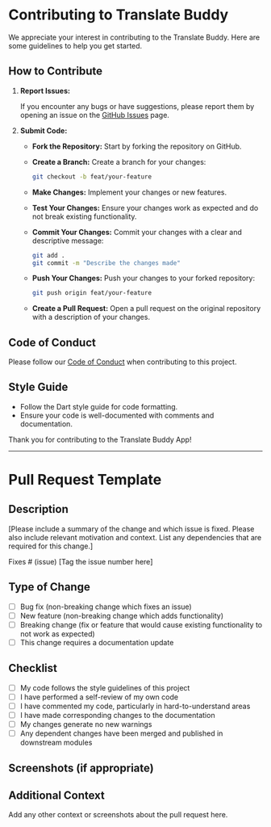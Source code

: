 # Contributing to Translate Buddy

We appreciate your interest in contributing to the Translate Buddy. Here are some guidelines to help you get started.

## How to Contribute

1. **Report Issues:**

   If you encounter any bugs or have suggestions, please report them by opening an issue on the [GitHub Issues](https://github.com/ezeanyimhenry/translate_buddy/issues) page.

2. **Submit Code:**

   - **Fork the Repository:** Start by forking the repository on GitHub.
   - **Create a Branch:** Create a branch for your changes:
     
     ```bash
     git checkout -b feat/your-feature
     ```
   
   - **Make Changes:** Implement your changes or new features.
   - **Test Your Changes:** Ensure your changes work as expected and do not break existing functionality.
   - **Commit Your Changes:** Commit your changes with a clear and descriptive message:
     
     ```bash
     git add .
     git commit -m "Describe the changes made"
     ```
   
   - **Push Your Changes:** Push your changes to your forked repository:
     
     ```bash
     git push origin feat/your-feature
     ```
   
   - **Create a Pull Request:** Open a pull request on the original repository with a description of your changes.

## Code of Conduct

Please follow our [Code of Conduct](CODE_OF_CONDUCT.md) when contributing to this project.

## Style Guide

- Follow the Dart style guide for code formatting.
- Ensure your code is well-documented with comments and documentation.

<!-- ## Questions

For any questions or help, please reach out via GitHub or email.

- **Name:** Your Name
- **Email:** your-email@example.com
- **GitHub:** [Your GitHub Profile](https://github.com/your-username) -->

Thank you for contributing to the Translate Buddy App!

---

# Pull Request Template

## Description

[Please include a summary of the change and which issue is fixed. Please also include relevant motivation and context. List any dependencies that are required for this change.]

Fixes # (issue) [Tag the issue number here]

## Type of Change

- [ ] Bug fix (non-breaking change which fixes an issue)
- [ ] New feature (non-breaking change which adds functionality)
- [ ] Breaking change (fix or feature that would cause existing functionality to not work as expected)
- [ ] This change requires a documentation update

## Checklist

- [ ] My code follows the style guidelines of this project
- [ ] I have performed a self-review of my own code
- [ ] I have commented my code, particularly in hard-to-understand areas
- [ ] I have made corresponding changes to the documentation
- [ ] My changes generate no new warnings
- [ ] Any dependent changes have been merged and published in downstream modules

## Screenshots (if appropriate)

## Additional Context

Add any other context or screenshots about the pull request here.
